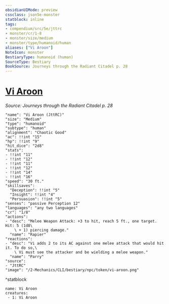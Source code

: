 ```yaml
---
obsidianUIMode: preview
cssclass: json5e-monster
statblock: inline
tags:
- compendium/src/5e/jttrc
- monster/cr/1-8
- monster/size/medium
- monster/type/humanoid/human
aliases: ["Vi Aroon"]
NoteIcon: monster
BestiaryType: humanoid (human)
SourceType: Bestiary
BookSource: Journeys through the Radiant Citadel p. 28
---
```

# [Vi Aroon](2-Mechanics/CLI/bestiary/npc/vi-aroon-jttrc.md)
*Source: Journeys through the Radiant Citadel p. 28*  

```statblock
"name": "Vi Aroon (JttRC)"
"size": "Medium"
"type": "humanoid"
"subtype": "human"
"alignment": "Chaotic Good"
"ac": !!int "15"
"hp": !!int "9"
"hit_dice": "2d8"
"stats":
- !!int "11"
- !!int "12"
- !!int "11"
- !!int "12"
- !!int "14"
- !!int "16"
"speed": "30 ft."
"skillsaves":
  "Deception": !!int "5"
  "Insight": !!int "4"
  "Persuasion": !!int "5"
"senses": "passive Perception 12"
"languages": "any two languages"
"cr": "1/8"
"actions":
- "desc": "Melee Weapon Attack: +3 to hit, reach 5 ft., one target. Hit: 5 (1d8\
    \ + 1) piercing damage."
  "name": "Rapier"
"reactions":
- "desc": "Vi adds 2 to its AC against one melee attack that would hit it. To do so,\
    \ Vi must see the attacker and be wielding a melee weapon."
  "name": "Parry"
"source":
- "JttRC"
"image": "/2-Mechanics/CLI/bestiary/npc/token/vi-aroon.png"
```
^statblock

```encounter-table
name: Vi Aroon
creatures:
 - 1: Vi Aroon
```